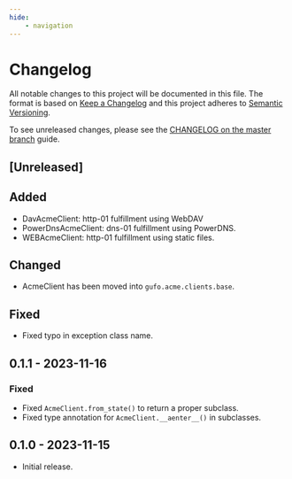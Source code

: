 ```yaml
---
hide:
    - navigation
---
```

# Changelog

All notable changes to this project will be documented in this file.
The format is based on [Keep a Changelog](https://keepachangelog.com/en/1.0.0/)
and this project adheres to [Semantic Versioning](https://semver.org/spec/v2.0.0.html).

To see unreleased changes, please see the [CHANGELOG on the master branch](https://github.com/gufolabs/gufo_acme/blob/master/CHANGELOG.md) guide.

## [Unreleased]

## Added

* DavAcmeClient: http-01 fulfillment using WebDAV
* PowerDnsAcmeClient: dns-01 fulfillment using PowerDNS.
* WEBAcmeClient: http-01 fulfillment using static files.

## Changed

* AcmeClient has been moved into `gufo.acme.clients.base`.

## Fixed

* Fixed typo in exception class name.

## 0.1.1 - 2023-11-16

### Fixed

* Fixed `AcmeClient.from_state()` to return a proper subclass.
* Fixed type annotation for `AcmeClient.__aenter__()` in subclasses.

## 0.1.0 - 2023-11-15

* Initial release.